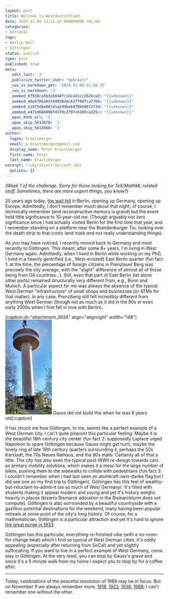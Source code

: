 ```yaml
---
layout: post
title: Welcome to Westdeutschland
date: 2014-11-09 13:52:19.000000000 +01:00
categories:
- personal
tags:
- Berlin Wall
- Göttingen
status: publish
type: post
published: true
meta:
  _edit_last: '3'
  _publicize_twitter_user: "@pkrautz"
  _cws_is_markdown_gmt: '2014-11-09 21:56:35'
  _cws_is_markdown: '2'
  _oembed_8f938ca5b3a5848fc1dc4d1cc262bca2: "{{unknown}}"
  _oembed_46e4706104f899202dc63ff60fca7766: "{{unknown}}"
  _oembed_a1975d8e801d1a2d9beb9f9b586f2f3d: "{{unknown}}"
  _oembed_e471d66b898f4379c2797c6385ca325c: "{{unknown}}"
  _wpas_done_all: '1'
  _wpas_skip_5613678: '1'
  _wpas_skip_5613660: '1'
author:
  login: krautzberger
  email: p.krautzberger@gmail.com
  display_name: Peter Krautzberger
  first_name: Peter
  last_name: Krautzberger
excerpt: !ruby/object:Hpricot::Doc
  options: {}
---
```


(_Week 1 of the challenge. Sorry for those looking for TeX/MathML related stuff. Sometimes, there are more urgent things, you know?_)

25 years ago today, [the wall fell](https://en.wikipedia.org/wiki/Berlin_Wall#The_Fall) in Berlin, opening up Germany, opening up Europe. Admittedly, I don't remember much about that night; of course, I technically remember (and reconstructive memory is grand) but the event held little signficance to 10-year-old me. (Though arguably not zero signficance since I had actually visited Berlin for the first time that year, and I remember standing on a platform near the Brandenburger Tor, looking over the death strip to that iconic land mark and not really understanding things).

As you may have noticed, I recently moved back to Germany and most recently to Göttingen. This meant, after some 8+ years, I'm living in West Germany again. Admittedly, when I lived in Berlin while working on my PhD, I lived in a heavily gentrified (i.e., West-ernized) East Berlin quarter (fun fact 1: at the time, the percentage of foreign citizens in Prenzlauer Berg was precisely the city average, with the "slight" difference of almost all of those being from G8 countries...). Still, even that part of East Berlin (let alone other parts) remained structurally very different from, e.g., Bonn and Munich. A particular aspect for me was always the absence of the typical West German "infrastructure" of small shops and businesses (or ATMs for that matter). In any case, Prenzlberg still felt incredibly different from anything West German (though not as much as it did in the 90s or even early 2000s when I first fell in love with Berlin).

[caption id="attachment_3624" align="alignright" width="148"][![Gaussturm near Göttingen](assets/Gaussturm-148x300.jpg)](http://boolesrings.org/krautzberger/files/2014/11/Gaussturm.jpg) Gauss did not build this when he was 9 years old[/caption]

It has struck me how Göttingen, to me, seems like a perfect example of a West German city. I can't quite pinpoint this particular feeling. Maybe it is the beautiful 18th century city center (fun fact 2: supposedly Laplace urged Napoleon to spare Göttingen because Gauss might get hurt), maybe the lovely ring of late 19th century quarters surrounding it, perhaps the 50s Karstadt, the 70s Neues Rathaus, and the 90s malls. Certainly all of that a little. The city has also seen the typical post-WWII re-design towards cars as primary mobility solutions, which makes it a mess for the large number of bikes, pushing them to the sidewalks to collide with pedestrians (fun fact 3: I couldn't remember when I had last seen an atomkraft-nein-danke flag but I did see one on my first trip to Göttingen). Göttingen has this feel of wealthy-but-reluctant-to-admit-it (as so much of West Germany). It's filled with students making it appear modern and young and yet it's history weighs heavily in places (bizarro Bismarck adoration in the Bismarckturm does not compute). Göttingen is also surrounded by a beautiful countryside with a gazillion potential destinations for the weekend, many having been popular retreats at some point of the city's long history. Of course, for a mathematician, Göttingen is a particular attraction and yet it's hard to ignore [the great purge in 1933](https://de.wikipedia.org/wiki/Georg-August-Universit%C3%A4t_G%C3%B6ttingen#Vertreibung_und_Emigration).

Göttingen has this particular, everything-is-finished vibe (with a no-room-for-change beat) which I find so typical of West German cities. It's oddly appealing (especially after returning from SoCal) and yet slightly suffocating. If you want to live in a perfect example of West Germany, come stay in Göttingen. At the very least, you can stop by Gauss's grave and since it's a 5 minute walk from my home I expect you to stop by for a coffee after.

* * *

Today, celebrations of the peaceful revolution of 1989 may be in focus. But on November 9 we always remember more. [1918](https://de.wikipedia.org/wiki/Novemberrevolution#Der_9._November_1918:_Das_Ende_der_Monarchie), [1923](https://en.wikipedia.org/wiki/Beer_Hall_Putsch), [1938](https://en.wikipedia.org/wiki/Kristallnacht), [1989](https://en.wikipedia.org/wiki/Berlin_Wall#The_Fall); I can't remember one without the other.